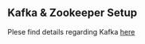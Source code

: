 ## Kafka & Zookeeper Setup

Plese find details regarding Kafka [here](https://excalidraw.com/#json=QSFj_NNgay_mGlfIn77aJ,ywxGZd5BY0OMIi47ke1lUw)
